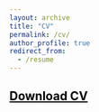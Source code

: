 ```yaml
---
layout: archive
title: "CV"
permalink: /cv/
author_profile: true
redirect_from:
  - /resume
---
```



## <a href = "https://john-weymark.github.io/files/J%20Weymark%20CV%20August%202024.pdf" target = "_blank" style = "color:black; text-decoration:underline"> Download CV </a>



